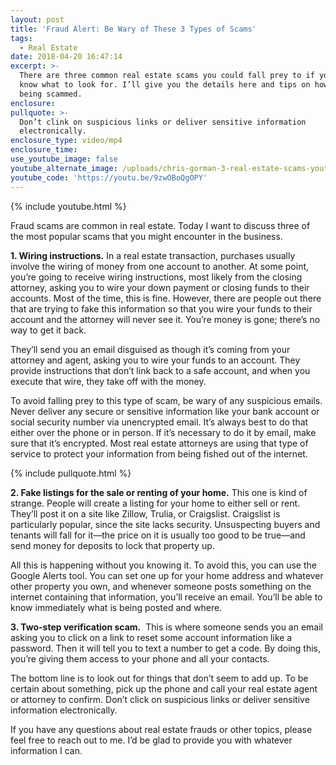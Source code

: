 ```yaml
---
layout: post
title: 'Fraud Alert: Be Wary of These 3 Types of Scams'
tags:
  - Real Estate
date: 2018-04-20 16:47:14
excerpt: >-
  There are three common real estate scams you could fall prey to if you don’t
  know what to look for. I’ll give you the details here and tips on how to avoid
  being scammed.
enclosure:
pullquote: >-
  Don’t clink on suspicious links or deliver sensitive information
  electronically.
enclosure_type: video/mp4
enclosure_time:
use_youtube_image: false
youtube_alternate_image: /uploads/chris-gorman-3-real-estate-scams-youtube.jpg
youtube_code: 'https://youtu.be/9zwOBoQgOPY'
---
```


{% include youtube.html %}

Fraud scams are common in real estate. Today I want to discuss three of the most popular scams that you might encounter in the business.

**1. Wiring instructions.** In a real estate transaction, purchases usually involve the wiring of money from one account to another. At some point, you’re going to receive wiring instructions, most likely from the closing attorney, asking you to wire your down payment or closing funds to their accounts. Most of the time, this is fine. However, there are people out there that are trying to fake this information so that you wire your funds to their account and the attorney will never see it. You’re money is gone; there’s no way to get it back.

They’ll send you an email disguised as though it’s coming from your attorney and agent, asking you to wire your funds to an account. They provide instructions that don’t link back to a safe account, and when you execute that wire, they take off with the money.

To avoid falling prey to this type of scam, be wary of any suspicious emails. Never deliver any secure or sensitive information like your bank account or social security number via unencrypted email. It’s always best to do that either over the phone or in person. If it’s necessary to do it by email, make sure that it’s encrypted. Most real estate attorneys are using that type of service to protect your information from being fished out of the internet.

{% include pullquote.html %}

**2. Fake listings for the sale or renting of your home.** This one is kind of strange. People will create a listing for your home to either sell or rent. They’ll post it on a site like Zillow, Trulia, or Craigslist. Craigslist is particularly popular, since the site lacks security. Unsuspecting buyers and tenants will fall for it—the price on it is usually too good to be true—and send money for deposits to lock that property up.

All this is happening without you knowing it. To avoid this, you can use the Google Alerts tool. You can set one up for your home address and whatever other property you own, and whenever someone posts something on the internet containing that information, you’ll receive an email. You’ll be able to know immediately what is being posted and where.

**3. Two-step verification scam.** &nbsp;This is where someone sends you an email asking you to click on a link to reset some account information like a password. Then it will tell you to text a number to get a code. By doing this, you’re giving them access to your phone and all your contacts.

The bottom line is to look out for things that don’t seem to add up. To be certain about something, pick up the phone and call your real estate agent or attorney to confirm. Don’t click on suspicious links or deliver sensitive information electronically.

If you have any questions about real estate frauds or other topics, please feel free to reach out to me. I’d be glad to provide you with whatever information I can.